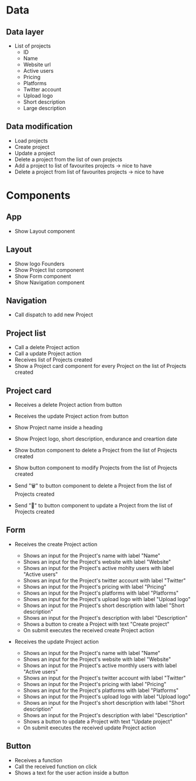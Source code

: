 # Data

## Data layer

- List of projects
  - ID
  - Name
  - Website url
  - Active users
  - Pricing
  - Platforms
  - Twitter account
  - Upload logo
  - Short description
  - Large description

## Data modification

- Load projects
- Create project
- Update a project
- Delete a project from the list of own projects
- Add a project to list of favourites projects -> nice to have
- Delete a project from list of favourites projects -> nice to have

# Components

## App

- Show Layout component

## Layout

- Show logo Founders
- Show Project list component
- Show Form component
- Show Navigation component

## Navigation

- Call dispatch to add new Project

## Project list

- Call a delete Project action
- Call a update Project action
- Receives list of Projects created
- Show a Project card component for every Project on the list of Projects created

## Project card

- Receives a delete Project action from button
- Receives the update Project action from button
- Show Project name inside a heading
- Show Project logo, short description, endurance and creartion date
- Show button component to delete a Project from the list of Projects created
- Show button component to modify Projects from the list of Projects created

- Send "🗑️" to button component to delete a Project from the list of Projects created
- Send "📝" to button component to update a Project from the list of Projects created

## Form

- Receives the create Project action

  - Shows an input for the Project's name with label "Name"
  - Shows an input for the Project's website with label "Website"
  - Shows an input for the Project's active mohlty users with label "Active users"
  - Shows an input for the Project's twitter account with label "Twitter"
  - Shows an input for the Project's pricing with label "Pricing"
  - Shows an input for the Project's platforms with label "Platforms"
  - Shows an input for the Project's upload logo with label "Upload logo"
  - Shows an input for the Project's short description with label "Short description"
  - Shows an input for the Project's description with label "Description"
  - Shows a button to create a Project with text "Create project"
  - On submit executes the received create Project action

- Receives the update Project action
  - Shows an input for the Project's name with label "Name"
  - Shows an input for the Project's website with label "Website"
  - Shows an input for the Project's active monthly users with label "Active users"
  - Shows an input for the Project's twitter account with label "Twitter"
  - Shows an input for the Project's pricing with label "Pricing"
  - Shows an input for the Project's platforms with label "Platforms"
  - Shows an input for the Project's upload logo with label "Upload logo"
  - Shows an input for the Project's short description with label "Short description"
  - Shows an input for the Project's description with label "Description"
  - Shows a button to update a Project with text "Update project"
  - On submit executes the received update Project action

## Button

- Receives a function
- Call the received function on click
- Shows a text for the user action inside a button
